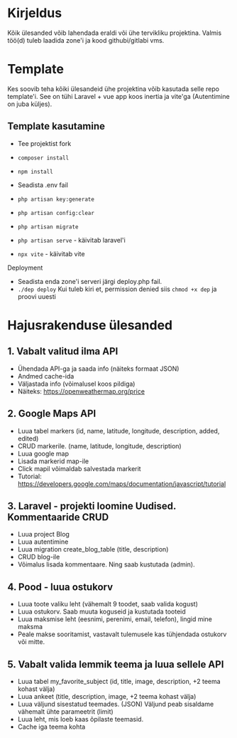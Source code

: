 # Kirjeldus
Kõik ülesanded võib lahendada eraldi või ühe tervikliku projektina.
Valmis töö(d) tuleb laadida zone'i ja kood githubi/gitlabi vms.

# Template
Kes soovib teha kõiki ülesandeid ühe projektina võib kasutada selle repo template'i.
See on tühi Laravel + vue app koos inertia ja vite'ga (Autentimine on juba küljes).

## Template kasutamine
* Tee projektist fork
* `composer install`
* `npm install`
* Seadista .env fail
* `php artisan key:generate`
* `php artisan config:clear`
* `php artisan migrate`

* `php artisan serve` - käivitab laravel'i
* `npx vite` - käivitab vite

Deployment
* Seadista enda zone'i serveri järgi deploy.php fail.
* `./dep deploy` Kui tuleb kiri et, permission denied siis `chmod +x dep` ja proovi uuesti


# Hajusrakenduse ülesanded
## 1. Vabalt valitud ilma API
* Ühendada API-ga ja saada info (näiteks formaat JSON)
* Andmed cache-ida
* Väljastada info (võimalusel koos pildiga)
* Näiteks: https://openweathermap.org/price

## 2. Google Maps API
* Luua tabel markers (id, name, latitude, longitude, description, added, edited)
* CRUD markerile. (name, latitude, longitude, description)
* Luua google map
* Lisada markerid map-ile
* Click mapil võimaldab salvestada markerit
* Tutorial: https://developers.google.com/maps/documentation/javascript/tutorial

## 3. Laravel - projekti loomine Uudised. Kommentaaride CRUD
* Luua project Blog
* Luua autentimine
* Luua migration create_blog_table (title, description)
* CRUD blog-ile
* Võimalus lisada kommentaare. Ning saab kustutada (admin).

## 4. Pood - luua ostukorv
* Luua toote valiku leht (vähemalt 9 toodet, saab valida kogust)
* Luua ostukorv. Saab muuta koguseid ja kustutada tooteid
* Luua maksmise leht (eesnimi, perenimi, email, telefon), lingid mine maksma
* Peale makse sooritamist, vastavalt  tulemusele kas tühjendada ostukorv või mitte.

## 5. Vabalt valida lemmik teema ja luua sellele API
* Luua tabel my_favorite_subject (id, title, image, description, +2 teema kohast välja)
* Luua ankeet (title, description, image, +2 teema kohast välja)
* Luua väljund sisestatud teemades. (JSON) Väljund peab sisaldame vähemalt ühte parameetrit (limit)
* Luua leht, mis loeb kaas õpilaste teemasid.
* Cache iga teema kohta

